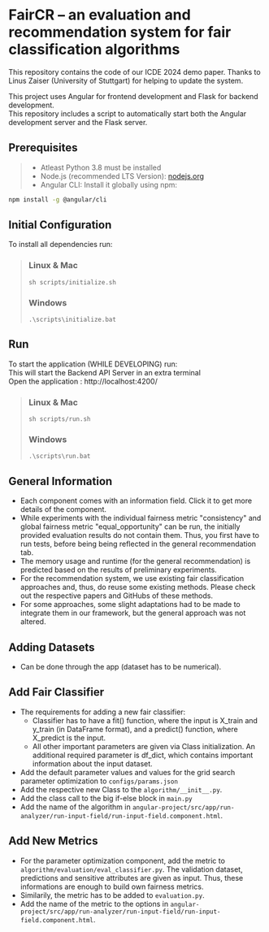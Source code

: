 # FairCR – an evaluation and recommendation system for fair classification algorithms

This repository contains the code of our ICDE 2024 demo paper. Thanks to Linus Zaiser (University of Stuttgart) for helping to update the system.<br />

This project uses Angular for frontend development and Flask for backend development.\
This repository includes a script to automatically start both the Angular development server and the Flask server.

## Prerequisites

> - Atleast Python 3.8 must be installed
> - Node.js (recommended LTS Version): [nodejs.org](https://nodejs.org/en)
> - Angular CLI: Install it globally using npm: 
 
```bash
npm install -g @angular/cli
```

## Initial Configuration
To install all dependencies run: 
> ### Linux & Mac 
> ```shell
> sh scripts/initialize.sh
> ```
> 
> ### Windows
> ```shell
> .\scripts\initialize.bat
> ```

##  Run
To start the application (WHILE DEVELOPING) run:  \
This will start the Backend API Server in an extra terminal \
Open the application : http://localhost:4200/
> ### Linux & Mac 
> ```shell
> sh scripts/run.sh
> ```
> 
> ### Windows
> ```shell
> .\scripts\run.bat
> ```


## General Information

- Each component comes with an information field. Click it to get more details of the component. <br />
- While experiments with the individual fairness metric "consistency" and global fairness metric "equal_opportunity" can be run, the initially provided evaluation results do not contain them. Thus, you first have to run tests, before being being reflected in the general recommendation tab.<br />
- The memory usage and runtime (for the general recommendation) is predicted based on the results of preliminary experiments.<br />
- For the recommendation system, we use existing fair classification approaches and, thus, do reuse some existing methods. Please check out the respective papers and GitHubs of these methods.<br />
- For some approaches, some slight adaptations had to be made to integrate them in our framework, but the general approach was not altered.<br />


## Adding Datasets

- Can be done through the app (dataset has to be numerical).<br />


## Add Fair Classifier

- The requirements for adding a new fair classifier:<br /> 
  - Classifier has to have a fit() function, where the input is X_train and y_train (in DataFrame format), and a predict() function, where X_predict is the input.<br /> 
  - All other important parameters are given via Class initialization. An additional required parameter is df_dict, which contains important information about the input dataset.<br />
- Add the default parameter values and values for the grid search parameter optimization to `configs/params.json`<br />
- Add the respective new Class to the `algorithm/__init__.py`.<br />
- Add the class call to the big if-else block in `main.py`<br />
- Add the name of the algorithm in `angular-project/src/app/run-analyzer/run-input-field/run-input-field.component.html`.<br />


## Add New Metrics

- For the parameter optimization component, add the metric to `algorithm/evaluation/eval_classifier.py`. The validation dataset, predictions and sensitive attributes are given as input. Thus, these informations are enough to build own fairness metrics.<br />
- Similarily, the metric has to be added to `evaluation.py`.<br />
- Add the name of the metric to the options in `angular-project/src/app/run-analyzer/run-input-field/run-input-field.component.html`.<br />

